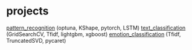 # projects
[pattern_recognition](https://github.com/AnnettVsemPrivet/projects/tree/main/pattern_recognition) (optuna, KShape, pytorch, LSTM)
[text_classification](https://github.com/AnnettVsemPrivet/projects/tree/main/text_classification) (GridSearchCV, Tfidf, lightgbm, xgboost)
[emotion_classification](https://github.com/AnnettVsemPrivet/projects/tree/main/emotion_classification) (Tfidf, TruncatedSVD, pycaret)
